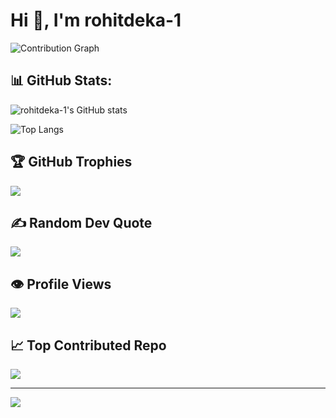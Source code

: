 # Hi 👋, I'm rohitdeka-1

![Contribution Graph](https://github-readme-activity-graph.vercel.app/graph?username=rohitdeka-1&radius=16&theme=react&area=true&order=5&custom_title=Contribution%20Graph)

## 📊 GitHub Stats:
![rohitdeka-1's GitHub stats](https://github-readme-stats.vercel.app/api?username=rohitdeka-1&theme=dark&hide_border=true&include_all_commits=true&count_private=false)

![Top Langs](https://github-readme-stats.vercel.app/api/top-langs/?username=rohitdeka-1&theme=dark&hide_border=true&layout=compact)

## 🏆 GitHub Trophies
![](https://github-profile-trophy.vercel.app/?username=rohitdeka-1&theme=radical&no-frame=false&no-bg=false&margin-w=4)

## ✍️ Random Dev Quote
![](https://quotes-github-readme.vercel.app/api?type=horizontal&theme=radical)

## 👁️ Profile Views
![](https://visitcount.itsvg.in/api?id=rohitdeka-1&icon=default&color=cyan)

## 📈 Top Contributed Repo
![](https://github-contributor-stats.vercel.app/api?username=rohitdeka-1&limit=5&theme=dark&combine_all_yearly_contributions=true)

---
[![](https://visitcount.itsvg.in/api?id=rohitdeka-1&label=Profile%20Views&color=0&icon=0&pretty=false)](https://visitcount.itsvg.in)

<!-- Proudly created with GitHub Profile README Generator 🚀 -->
